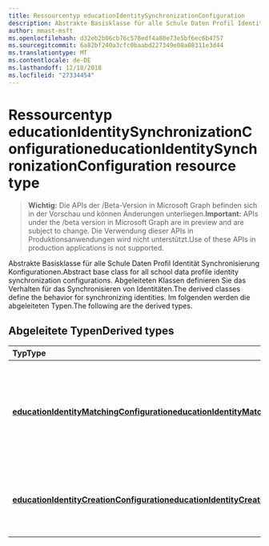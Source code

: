 ```yaml
---
title: Ressourcentyp educationIdentitySynchronizationConfiguration
description: Abstrakte Basisklasse für alle Schule Daten Profil Identität Synchronisierung Konfigurationen. Abgeleiteten Klassen definieren Sie das Verhalten für das Synchronisieren von Identitäten. Im folgenden werden die abgeleiteten Typen.
author: mmast-msft
ms.openlocfilehash: d32eb2b06cb76c578edf4a80e73e5bf6ec6b4757
ms.sourcegitcommit: 6a82bf240a3cfc0baabd227349e08a08311e3d44
ms.translationtype: MT
ms.contentlocale: de-DE
ms.lasthandoff: 12/18/2018
ms.locfileid: "27334454"
---
```

# <a name="educationidentitysynchronizationconfiguration-resource-type"></a><span data-ttu-id="4773f-105">Ressourcentyp educationIdentitySynchronizationConfiguration</span><span class="sxs-lookup"><span data-stu-id="4773f-105">educationIdentitySynchronizationConfiguration resource type</span></span>

> <span data-ttu-id="4773f-106">**Wichtig:** Die APIs der /Beta-Version in Microsoft Graph befinden sich in der Vorschau und können Änderungen unterliegen.</span><span class="sxs-lookup"><span data-stu-id="4773f-106">**Important:** APIs under the /beta version in Microsoft Graph are in preview and are subject to change.</span></span> <span data-ttu-id="4773f-107">Die Verwendung dieser APIs in Produktionsanwendungen wird nicht unterstützt.</span><span class="sxs-lookup"><span data-stu-id="4773f-107">Use of these APIs in production applications is not supported.</span></span>

<span data-ttu-id="4773f-108">Abstrakte Basisklasse für alle Schule Daten Profil Identität Synchronisierung Konfigurationen.</span><span class="sxs-lookup"><span data-stu-id="4773f-108">Abstract base class for all school data profile identity synchronization configurations.</span></span> <span data-ttu-id="4773f-109">Abgeleiteten Klassen definieren Sie das Verhalten für das Synchronisieren von Identitäten.</span><span class="sxs-lookup"><span data-stu-id="4773f-109">The derived classes define the behavior for synchronizing identities.</span></span> <span data-ttu-id="4773f-110">Im folgenden werden die abgeleiteten Typen.</span><span class="sxs-lookup"><span data-stu-id="4773f-110">The following are the derived types.</span></span>

## <a name="derived-types"></a><span data-ttu-id="4773f-111">Abgeleitete Typen</span><span class="sxs-lookup"><span data-stu-id="4773f-111">Derived types</span></span>
| <span data-ttu-id="4773f-112">Typ</span><span class="sxs-lookup"><span data-stu-id="4773f-112">Type</span></span> | <span data-ttu-id="4773f-113">Beschreibung</span><span class="sxs-lookup"><span data-stu-id="4773f-113">Description</span></span> | 
|:-|:-|
| [<span data-ttu-id="4773f-114">**educationIdentityMatchingConfiguration**</span><span class="sxs-lookup"><span data-stu-id="4773f-114">**educationIdentityMatchingConfiguration**</span></span>](educationidentitymatchingconfiguration.md) | <span data-ttu-id="4773f-115">Verwenden Sie diesen Typ zu vorhandenen Benutzerkonten in Azure Active Directory (AD Azure) übereinstimmen.</span><span class="sxs-lookup"><span data-stu-id="4773f-115">Use this type to match existing user accounts in Azure Active Directory (Azure AD).</span></span> |
| [<span data-ttu-id="4773f-116">**educationIdentityCreationConfiguration**</span><span class="sxs-lookup"><span data-stu-id="4773f-116">**educationIdentityCreationConfiguration**</span></span>](educationidentitycreationconfiguration.md) | <span data-ttu-id="4773f-117">Verwenden Sie diesen Typ in Azure Active Directory neue Benutzerkonten erstellen.</span><span class="sxs-lookup"><span data-stu-id="4773f-117">Use this type to create new user accounts in Azure AD.</span></span> |
